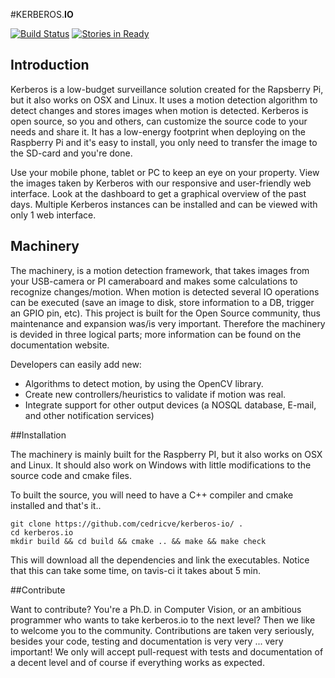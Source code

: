 #KERBEROS.**IO**


[![Build Status](https://magnum.travis-ci.com/cedricve/kerberos-io.svg?token=xAPfGKsCyaCbE3s5sbJ3&branch=master)](https://magnum.travis-ci.com/cedricve/kerberos-io) [![Stories in Ready](https://badge.waffle.io/kerberos-io/machinery.svg?label=ready&title=Ready)](http://waffle.io/kerberos-io/machinery)

## Introduction

Kerberos is a low-budget surveillance solution created for the Rapsberry Pi, but it also works on OSX and Linux. It uses a motion detection algorithm to detect changes and stores images when motion is detected. Kerberos is open source, so you and others, can customize the source code to your needs and share it. It has a low-energy footprint when deploying on the Raspberry Pi and it's easy to install, you only need to transfer the image to the SD-card and you're done.

Use your mobile phone, tablet or PC to keep an eye on your property. View the images taken by Kerberos with our responsive and user-friendly web interface. Look at the dashboard to get a graphical overview of the past days. Multiple Kerberos instances can be installed and can be viewed with only 1 web interface.

## Machinery

The machinery, is a motion detection framework, that takes images from your USB-camera or PI cameraboard and makes some calculations to recognize changes/motion. When motion is detected several IO operations can be executed (save an image to disk, store information to a DB, trigger an GPIO pin, etc). This project is built for the Open Source community, thus maintenance and expansion was/is very important. Therefore the machinery is devided in three logical parts; more information can be found on the documentation website.

Developers can easily add new:

- Algorithms to detect motion, by using the OpenCV library.
- Create new controllers/heuristics to validate if motion was real.
- Integrate support for other output devices (a NOSQL database, E-mail, and other notification services)

##Installation

The machinery is mainly built for the Raspberry PI, but it also works on OSX and Linux. It should also work on Windows with little modifications to the source code and cmake files.

To built the source, you will need to have a C++ compiler and cmake installed and that's it..


    git clone https://github.com/cedricve/kerberos-io/ .
    cd kerberos.io
    mkdir build && cd build && cmake .. && make && make check


This will download all the dependencies and link the executables. Notice that this can take some time, on tavis-ci it takes about 5 min.

##Contribute

Want to contribute? You're a Ph.D. in Computer Vision, or an ambitious programmer who wants to take kerberos.io to the next level? Then we like to welcome you to the community. Contributions are taken very seriously, besides your code, testing and documentation is very very ... very important! We only will accept pull-request with tests and documentation of a decent level and of course if everything works as expected. 